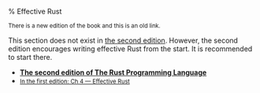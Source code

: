 % Effective Rust

<small>There is a new edition of the book and this is an old link.</small>

This section does not exist in [the second edition][2].
However, the second edition encourages writing effective Rust from the start.
It is recommended to start there.

* **[The second edition of The Rust Programming Language][2]**
* <small>[In the first edition: Ch 4 — Effective Rust][1]</small>


[1]: https://doc.rust-lang.org/1.30.0/book/first-edition/effective-rust.html
[2]: index.html
